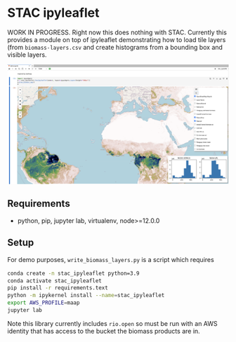 # STAC ipyleaflet

WORK IN PROGRESS. Right now this does nothing with STAC. Currently this provides a module on top of ipyleaflet demonstrating how to load tile layers (from `biomass-layers.csv` and create histograms from a bounding box and visible layers.

![Jupyter Lab ScreenShot](jlab-screenshot.png)

## Requirements

* python, pip, jupyter lab, virtualenv, node>=12.0.0

## Setup

For demo purposes, `write_biomass_layers.py` is a script which requires
```sh
conda create -n stac_ipyleaflet python=3.9
conda activate stac_ipyleaflet
pip install -r requirements.text
python -m ipykernel install --name=stac_ipyleaflet
export AWS_PROFILE=maap
jupyter lab
```

Note this library currently includes `rio.open` so must be run with an AWS identity that has access to the bucket the biomass products are in.

